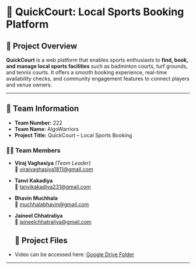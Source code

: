 # 🏸 QuickCourt: Local Sports Booking Platform

## 🧠 Project Overview

**QuickCourt** is a web platform that enables sports enthusiasts to **find, book, and manage local sports facilities** such as badminton courts, turf grounds, and tennis courts. It offers a smooth booking experience, real-time availability checks, and community engagement features to connect players and venue owners.

---

## 👥 Team Information
- **Team Number:** 222  
- **Team Name:** AlgoWarriors  
- **Project Title:** QuickCourt – Local Sports Booking  
### 👩‍💻 Team Members

- **Viraj Vaghasiya** *(Team Leader)*  
  📧 [virajvaghasiya1811@gmail.com](mailto:virajvaghasiya1811@gmail.com)

- **Tanvi Kakadiya**  
  📧 [tanvikakadiya231@gmail.com](mailto:tanvikakadiya231@gmail.com)

- **Bhavin Muchhala**  
  📧 [muchhalabhavin@gmail.com](mailto:muchhalabhavin@gmail.com)

- **Jaineel Chhatraliya**  
  📧 [jaineelchhatraliya@gmail.com](mailto:jaineelchhatraliya@gmail.com)

  ## 📂 Project Files  
- Video can be accessed here: [Google Drive Folder](https://drive.google.com/drive/folders/1po0-gg3_9iy5gqZBywG_ne2-RFopF76F?usp=sharing)


---
